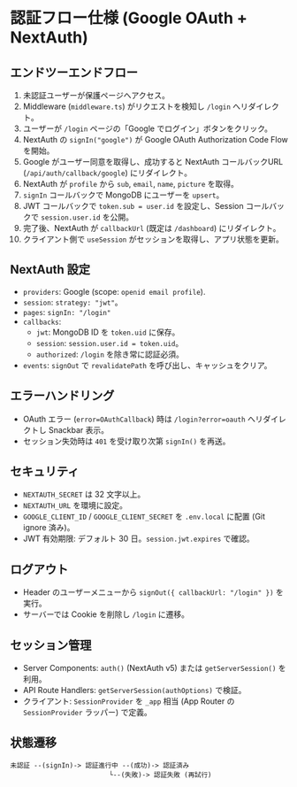 # 認証フロー仕様 (Google OAuth + NextAuth)

## エンドツーエンドフロー
1. 未認証ユーザーが保護ページへアクセス。
2. Middleware (`middleware.ts`) がリクエストを検知し `/login` へリダイレクト。
3. ユーザーが `/login` ページの「Google でログイン」ボタンをクリック。
4. NextAuth の `signIn("google")` が Google OAuth Authorization Code Flow を開始。
5. Google がユーザー同意を取得し、成功すると NextAuth コールバックURL (`/api/auth/callback/google`) にリダイレクト。
6. NextAuth が `profile` から `sub`, `email`, `name`, `picture` を取得。
7. `signIn` コールバックで MongoDB にユーザーを `upsert`。
8. JWT コールバックで `token.sub = user.id` を設定し、Session コールバックで `session.user.id` を公開。
9. 完了後、NextAuth が `callbackUrl` (既定は `/dashboard`) にリダイレクト。
10. クライアント側で `useSession` がセッションを取得し、アプリ状態を更新。

## NextAuth 設定
- `providers`: Google (scope: `openid email profile`).
- `session`: `strategy: "jwt"`。
- `pages`: `signIn: "/login"`
- `callbacks`:
  - `jwt`: MongoDB ID を `token.uid` に保存。
  - `session`: `session.user.id = token.uid`。
  - `authorized`: `/login` を除き常に認証必須。
- `events`: `signOut` で `revalidatePath` を呼び出し、キャッシュをクリア。

## エラーハンドリング
- OAuth エラー (`error=OAuthCallback`) 時は `/login?error=oauth` へリダイレクトし Snackbar 表示。
- セッション失効時は `401` を受け取り次第 `signIn()` を再送。

## セキュリティ
- `NEXTAUTH_SECRET` は 32 文字以上。
- `NEXTAUTH_URL` を環境に設定。
- `GOOGLE_CLIENT_ID` / `GOOGLE_CLIENT_SECRET` を `.env.local` に配置 (Git ignore 済み)。
- JWT 有効期限: デフォルト 30 日。`session.jwt.expires` で確認。

## ログアウト
- Header のユーザーメニューから `signOut({ callbackUrl: "/login" })` を実行。
- サーバーでは Cookie を削除し `/login` に遷移。

## セッション管理
- Server Components: `auth()` (NextAuth v5) または `getServerSession()` を利用。
- API Route Handlers: `getServerSession(authOptions)` で検証。
- クライアント: `SessionProvider` を `_app` 相当 (App Router の `SessionProvider` ラッパー) で定義。

## 状態遷移
```
未認証 --(signIn)-> 認証進行中 --(成功)-> 認証済み
                         └--(失敗)-> 認証失敗 (再試行)
```
